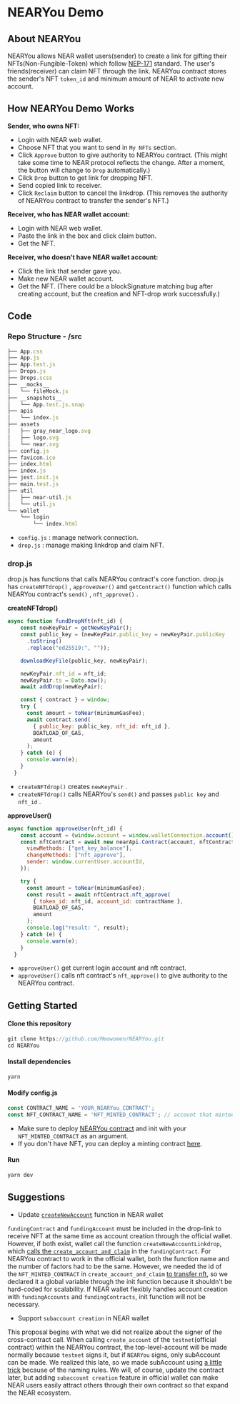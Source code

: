 # NEARYou Demo

## About NEARYou

NEARYou allows NEAR wallet users(sender) to create a link for gifting their NFTs(Non-Fungible-Token) which follow [NEP-171](https://github.com/near/NEPs/blob/ea409f07f8/specs/Standards/NonFungibleToken/Core.md) standard. The user's friends(receiver) can claim NFT through the link. NEARYou contract stores the sender's NFT ``token_id`` and minimum amount of NEAR to activate new account.

## How NEARYou Demo Works

**Sender, who owns NFT:**

- Login with NEAR web wallet.
- Choose NFT that you want to send in ``My NFTs`` section.
- Click ``Approve`` button to give authority to NEARYou contract. (This might take some time to NEAR protocol reflects the change. After a moment, the button will change to ``Drop`` automatically.)
- Cilck ``Drop`` button to get link for dropping NFT.
- Send copied link to receiver.
- Click ``Reclaim`` button to cancel the linkdrop. (This removes the authority of NEARYou contract to transfer the sender's NFT.)

**Receiver, who has NEAR wallet account:**

- Login with NEAR web wallet.
- Paste the link in the box and click claim button.
- Get the NFT.

**Receiver, who doesn’t have NEAR wallet account:**

- Click the link that sender gave you.
- Make new NEAR wallet account.
- Get the NFT. (There could be a blockSignature matching bug after creating account, but the creation and NFT-drop work successfully.)

## Code

### Repo Structure - /src

```jsx
├── App.css
├── App.js
├── App.test.js
├── Drops.js
├── Drops.scss
├── __mocks__
│   └── fileMock.js
├── __snapshots__
│   └── App.test.js.snap
├── apis
│   └── index.js
├── assets
│   ├── gray_near_logo.svg
│   ├── logo.svg
│   └── near.svg
├── config.js
├── favicon.ico
├── index.html
├── index.js
├── jest.init.js
├── main.test.js
├── util
│   ├── near-util.js
│   └── util.js
└── wallet
    └── login
        └── index.html
```

- `config.js` : manage network connection.
- `drop.js` : manage making linkdrop and claim NFT.

### drop.js

drop.js has functions that calls NEARYou contract's core function. drop.js has `createNFTdrop()` , `approveUser()` and `getContract()` function which calls NEARYou contract's `send()` , `nft_approve()` .

**createNFTdrop()**

```jsx
async function fundDropNft(nft_id) {
    const newKeyPair = getNewKeyPair();
    const public_key = (newKeyPair.public_key = newKeyPair.publicKey
      .toString()
      .replace("ed25519:", ""));

    downloadKeyFile(public_key, newKeyPair);

    newKeyPair.nft_id = nft_id;
    newKeyPair.ts = Date.now();
    await addDrop(newKeyPair);

    const { contract } = window;
    try {
      const amount = toNear(minimumGasFee);
      await contract.send(
        { public_key: public_key, nft_id: nft_id },
        BOATLOAD_OF_GAS,
        amount
      );
    } catch (e) {
      console.warn(e);
    }
  }
```

- `createNFTdrop()` creates `newKeyPair` .
- `createNFTdrop()` calls NEARYou's `send()` and passes `public key` and `nft_id` .

**approveUser()**

```jsx
async function approveUser(nft_id) {
    const account = (window.account = window.walletConnection.account());
    const nftContract = await new nearApi.Contract(account, nftContractName, {
      viewMethods: ["get_key_balance"],
      changeMethods: ["nft_approve"],
      sender: window.currentUser.accountId,
    });

    try {
      const amount = toNear(minimumGasFee);
      const result = await nftContract.nft_approve(
        { token_id: nft_id, account_id: contractName },
        BOATLOAD_OF_GAS,
        amount
      );
      console.log("result: ", result);
    } catch (e) {
      console.warn(e);
    }
  }
```

- `approveUser()` get current login account and nft contract.
- `approveUser()` calls nft contract's `nft_approve()` to give authority to the NEARYou contract.

## Getting Started

#### Clone this repository

```jsx
git clone https://github.com/Meowomen/NEARYou.git
cd NEARYou
```

#### Install dependencies

```jsx
yarn
```

#### Modify config.js

```jsx
const CONTRACT_NAME = 'YOUR_NEARYou_CONTRACT';
const NFT_CONTRACT_NAME = 'NFT_MINTED_CONTRACT'; // account that minted your NFT
```
- Make sure to deploy [NEARYou contract](https://github.com/Meowomen/NEARYou_contract#getting-started) and init with your ``NFT_MINTED_CONTRACT`` as an argument.
- If you don't have NFT, you can deploy a minting contract [here](https://github.com/kwklly/NEP171_Factory).

#### Run

```jsx
yarn dev
```

## Suggestions

- Update [``createNewAccount``](https://github.com/near/near-wallet/blob/b98294ed8125ca63b6123f56195cc6d35995df37/packages/frontend/src/utils/wallet.js#L409) function in NEAR wallet

``fundingContract`` and ``fundingAccount`` must be included in the drop-link to receive NFT at the same time as account creation through the official wallet. However, if both exist, wallet call the function ``createNewAccountLinkdrop``, which [calls the ``create_account_and_claim``](https://github.com/near/near-wallet/blob/b98294ed8125ca63b6123f56195cc6d35995df37/packages/frontend/src/utils/wallet.js#L489) in the ``fundingContract``. For NEARYou contract to work in the official wallet, both the function name and the number of factors had to be the same. However, we needed the id of the ``NFT_MINTED_CONTRACT`` in ``create_account_and_claim`` [to transfer nft](https://github.com/Meowomen/NEARYou_contract/blob/master/src/lib.rs#L149), so we declared it a global variable through the init function because it shouldn't be hard-coded for scalability. If NEAR wallet flexibly handles account creation with ``fundingAccounts`` and ``fundingContracts``, init function will not be necessary.

- Support `subaccount creation` in NEAR wallet

This proposal begins with what we did not realize about the signer of the cross-contract call. When calling ``create_account`` of the ``testnet``(official contract) within the NEARYou contract, the top-level-account will be made normally because ``testnet`` signs it, but if ``NEARYou`` signs, only subAccount can be made. We realized this late, so we made subAccount using [a little trick](https://github.com/Meowomen/NEARYou_contract/blob/master/src/lib.rs#L139) because of the naming rules. We will, of course, update the contract later, but adding ``subaccount creation`` feature in official wallet can make NEAR users easily attract others through their own contract so that expand the NEAR ecosystem.
